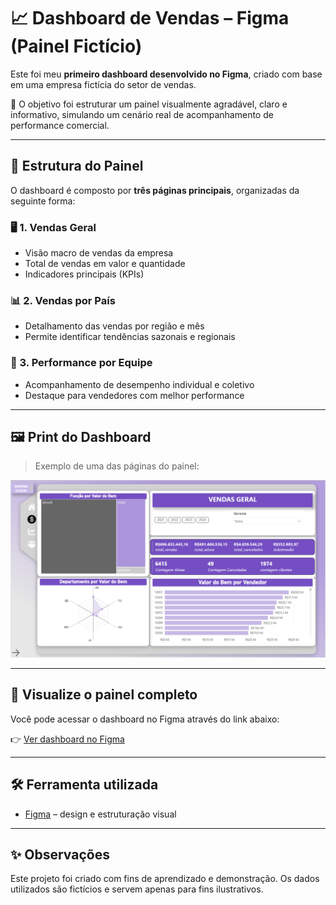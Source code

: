 # 📈 Dashboard de Vendas – Figma (Painel Fictício)

Este foi meu **primeiro dashboard desenvolvido no Figma**, criado com base em uma empresa fictícia do setor de vendas.

🎯 O objetivo foi estruturar um painel visualmente agradável, claro e informativo, simulando um cenário real de acompanhamento de performance comercial.

---

## 🧩 Estrutura do Painel

O dashboard é composto por **três páginas principais**, organizadas da seguinte forma:

### 🖥️ 1. Vendas Geral
- Visão macro de vendas da empresa
- Total de vendas em valor e quantidade
- Indicadores principais (KPIs)

### 📊 2. Vendas por País
- Detalhamento das vendas por região e mês
- Permite identificar tendências sazonais e regionais

### 👤 3. Performance por Equipe
- Acompanhamento de desempenho individual e coletivo
- Destaque para vendedores com melhor performance

---

## 🖼️ Print do Dashboard

> Exemplo de uma das páginas do painel:

![Dashboard - Figma](./pg1.png)

---

## 🔗 Visualize o painel completo

Você pode acessar o dashboard no Figma através do link abaixo:

👉 [Ver dashboard no Figma](https://www.figma.com/file/SEU-LINK-AQUI)

---

## 🛠️ Ferramenta utilizada

- [Figma](https://figma.com) – design e estruturação visual

---

## ✨ Observações

Este projeto foi criado com fins de aprendizado e demonstração. Os dados utilizados são fictícios e servem apenas para fins ilustrativos.

